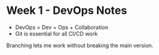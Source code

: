# Week 1 - DevOps Notes
- DevOps = Dev + Ops + Collaboration
- Git is essential for all CI/CD work

Branching lets me work without breaking the main version.